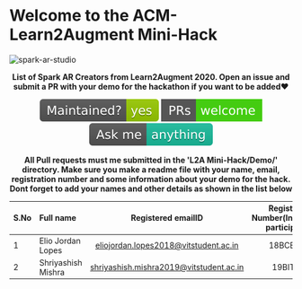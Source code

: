 # Welcome to the ACM-Learn2Augment Mini-Hack

![spark-ar-studio](https://github.com/edoardottt/spark-ar-creators/blob/master/images/sparkar.webp)

<p align="center">
<b>List of Spark AR Creators from Learn2Augment 2020. Open an issue and submit a PR with your demo for the hackathon if you want to be added❤️</b>
</p>
<p align="center">
    <!-- Maintenance -->
      <a>
        <img src="https://github.com/ACM-VIT/SparkAR-Creators/blob/master/L2A%20Mini-Hack/readme-assets/maintained-yes.svg" alt="Mainteinance yes" />
      </a>
      <!-- pr-welcome -->
      <a href="#">
        <img src="https://github.com/ACM-VIT/SparkAR-Creators/blob/master/L2A%20Mini-Hack/readme-assets/pr-welcome.svg" alt="pr welcome" />
      </a>
    <!-- ask us anything -->
      <a href="#">
        <img src="https://github.com/ACM-VIT/SparkAR-Creators/blob/master/L2A%20Mini-Hack/readme-assets/ask-me-anything.svg" alt="ask us anything" />
      </a>
</p>

<p align="center">
<b>All Pull requests must me submitted in the 'L2A Mini-Hack/Demo/' directory. Make sure you make a readme file with your name, email, registration number and some information about your demo for the hack. Dont forget to add your names and other details as shown in the list below</b>
</p>

| S.No | Full name | Registered emailID | Registration Number(Internal participants) | Instagram Profile |
| :---         | :---         |     :---:      |          ---: |     ---:      |
|1 | Elio Jordan Lopes   | eliojordan.lopes2018@vitstudent.ac.in     | 18BCE2040    | https://www.instagram.com/heliosz.17/    |
|2 | Shriyashish Mishra   | shriyashish.mishra2019@vitstudent.ac.in     | 19BIT0214    | https://www.instagram.com/shriyashish_mishra/?hl=en    |




